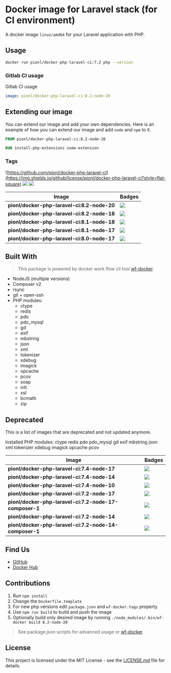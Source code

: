 # Docker image for Laravel stack (for CI environment)

A docker image `linux/amd64` for your Laravel application with PHP.

## Usage

```bash
docker run pionl/docker-php-laravel-ci:7.2 php --version
```

### Gitlab CI usage

Gitlab CI usage

```yml
image: pionl/docker-php-laravel-ci:8.2-node-20
```

## Extending our image

You can extend our image and add your own dependencies. Here is an example of how you can extend our image and add `node` and `npm` to it.

```Dockerfile
FROM pionl/docker-php-laravel-ci:8.2-node-20

RUN install-php-extensions some-extension
```

### Tags

![https://github.com/pionl/docker-php-laravel-ci](https://img.shields.io/github/license/pionl/docker-php-laravel-ci?style=flat-square)
![](https://img.shields.io/docker/pulls/pionl/docker-php-laravel-ci?style=flat-square) ![](https://img.shields.io/docker/stars/pionl/docker-php-laravel-ci?style=flat-square)

Image | Badges
 --- | ---
**pionl/docker-php-laravel-ci:8.2-node-20** | ![](https://img.shields.io/docker/image-size/pionl/docker-php-laravel-ci/8.2-node-20?style=flat-square)
**pionl/docker-php-laravel-ci:8.2-node-18** | ![](https://img.shields.io/docker/image-size/pionl/docker-php-laravel-ci/8.2-node-18?style=flat-square)
**pionl/docker-php-laravel-ci:8.1-node-18** | ![](https://img.shields.io/docker/image-size/pionl/docker-php-laravel-ci/8.1-node-18?style=flat-square)
**pionl/docker-php-laravel-ci:8.1-node-17** | ![](https://img.shields.io/docker/image-size/pionl/docker-php-laravel-ci/8.1-node-17?style=flat-square)
**pionl/docker-php-laravel-ci:8.0-node-17** | ![](https://img.shields.io/docker/image-size/pionl/docker-php-laravel-ci/8.0-node-17?style=flat-square)


## Built With

> This package is powered by docker work flow cli tool [wf-docker](https://github.com/wrk-flow/wf-docker).

* NodeJS (multiple versions)
* Composer v2
* rsync
* git + open-ssh
* PHP modules:
    * ctype
    * redis
    * pdo
    * pdo_mysql
    * gd
    * exif
    * mbstring
    * json
    * xml
    * tokenizer
    * xdebug
    * imagick
    * opcache
    * pcov
    * soap
    * intl
    * xsl
    * bcmath
    * zip

## Deprecated

This is a list of images that are deprecated and not updated anymore.

Installed PHP modules: ctype redis pdo pdo_mysql gd exif mbstring json xml tokenizer xdebug imagick opcache pcov

| Image                                                  | Badges                                                                                                             |
|--------------------------------------------------------|--------------------------------------------------------------------------------------------------------------------|
| **pionl/docker-php-laravel-ci:7.4-node-17**            | ![](https://img.shields.io/docker/image-size/pionl/docker-php-laravel-ci/7.4-node-17?style=flat-square)            |
| **pionl/docker-php-laravel-ci:7.4-node-14**            | ![](https://img.shields.io/docker/image-size/pionl/docker-php-laravel-ci/7.4-node-14?style=flat-square)            |
| **pionl/docker-php-laravel-ci:7.4-node-10**            | ![](https://img.shields.io/docker/image-size/pionl/docker-php-laravel-ci/7.4-node-10?style=flat-square)            |
| **pionl/docker-php-laravel-ci:7.2-node-17**            | ![](https://img.shields.io/docker/image-size/pionl/docker-php-laravel-ci/7.2-node-17?style=flat-square)            |
| **pionl/docker-php-laravel-ci:7.2-node-17-composer-1** | ![](https://img.shields.io/docker/image-size/pionl/docker-php-laravel-ci/7.2-node-17-composer-1?style=flat-square) |
| **pionl/docker-php-laravel-ci:7.2-node-14**            | ![](https://img.shields.io/docker/image-size/pionl/docker-php-laravel-ci/7.2-node-14?style=flat-square)            |
| **pionl/docker-php-laravel-ci:7.2-node-14-composer-1** | ![](https://img.shields.io/docker/image-size/pionl/docker-php-laravel-ci/7.2-node-14-composer-1?style=flat-square) |

## Find Us

* [GitHub](https://github.com/pionl/docker-php-laravel-ci)
* [Docker Hub](https://cloud.docker.com/repository/docker/pionl/docker-php-laravel-ci)

## Contributions

1. Run `npm install`
2. Change the `Dockerfile.template`
3. For new php versions edit `package.json` and `wf-docker.tags` property
4. Use `npm run build` to build and push the image
  1. Optionally build only desired image by running `./node_modules/.bin/wf-docker build 8.2-node-20`

> See package.json scripts for advanced usage or [wf-docker](https://github.com/wrk-flow/wf-docker)

## License

This project is licensed under the MIT License - see the [LICENSE.md](LICENSE.md) file for details.
